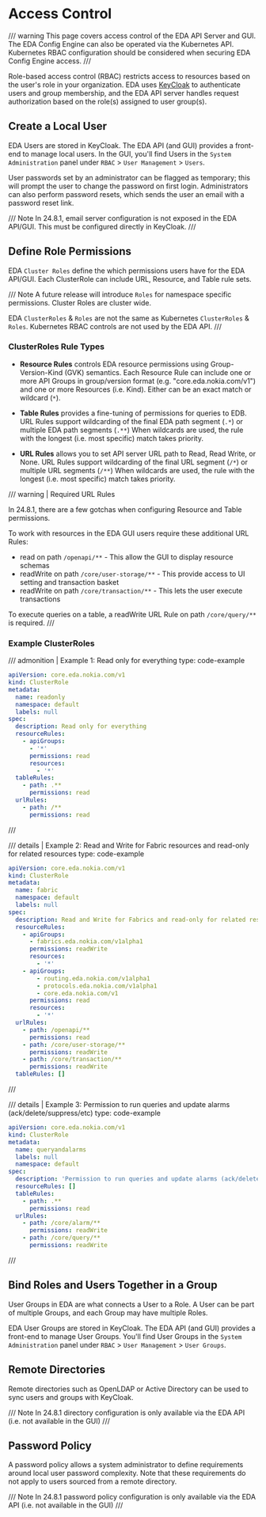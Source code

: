 # Access Control

/// warning
This page covers access control of the EDA API Server and GUI.
The EDA Config Engine can also be operated via the Kubernetes API. Kubernetes RBAC configuration should be considered when securing EDA Config Engine access.
///

Role-based access control (RBAC) restricts access to resources based on the user's role in your organization.
EDA uses [KeyCloak](https://www.keycloak.org/) to authenticate users and group membership, and the EDA API server handles request authorization based on the role(s) assigned to user group(s).

## Create a Local User

EDA Users are stored in KeyCloak. The EDA API (and GUI) provides a front-end to manage local users. In the GUI, you'll find Users in the `System Administration` panel under `RBAC` > `User Management` > `Users`.

User passwords set by an administrator can be flagged as temporary; this will prompt the user to change the password on first login. Administrators can also perform password resets, which sends the user an email with a password reset link.

/// Note
In 24.8.1, email server configuration is not exposed in the EDA API/GUI. This must be configured directly in KeyCloak.
///

## Define Role Permissions

EDA `Cluster Roles` define the which permissions users have for the EDA API/GUI. Each ClusterRole can include URL, Resource, and Table rule sets.

/// Note
A future release will introduce `Roles` for namespace specific permissions. Cluster Roles are cluster wide.

EDA `ClusterRoles` & `Roles` are not the same as Kubernetes `ClusterRoles` & `Roles`. Kubernetes RBAC controls are not used by the EDA API.
///

### ClusterRoles Rule Types

* **Resource Rules** controls EDA resource permissions using Group-Version-Kind (GVK) semantics.
Each Resource Rule can include one or more API Groups in group/version format (e.g. "core.eda.nokia.com/v1") and one or more Resources (i.e. Kind). Either can be an exact match or wildcard (`*`).

* **Table Rules** provides a fine-tuning of permissions for queries to EDB.
URL Rules support wildcarding of the final EDA path segment (`.*`) or multiple EDA path segments (`.**`)
When wildcards are used, the rule with the longest (i.e. most specific) match takes priority.

* **URL Rules** allows you to set API server URL path to Read, Read Write, or None.
URL Rules support wildcarding of the final URL segment (`/*`) or multiple URL segments (`/**`)
When wildcards are used, the rule with the longest (i.e. most specific) match takes priority.

/// warning | Required URL Rules

In 24.8.1, there are a few gotchas when configuring Resource and Table permissions.

To work with resources in the EDA GUI users require these additional URL Rules:

* read on path `/openapi/**` - This allow the GUI to display resource schemas
* readWrite on path `/core/user-storage/**` - This provide access to UI setting and transaction basket
* readWrite on path `/core/transaction/**` - This lets the user execute transactions

To execute queries on a table, a readWrite URL Rule on path `/core/query/**` is required.
///

### Example ClusterRoles

/// admonition | Example 1: Read only for everything
    type: code-example

``` yaml
apiVersion: core.eda.nokia.com/v1
kind: ClusterRole
metadata:
  name: readonly
  namespace: default
  labels: null
spec:
  description: Read only for everything
  resourceRules:
    - apiGroups:
      - '*'
      permissions: read
      resources:
        - '*'
  tableRules:
    - path: .**
      permissions: read
  urlRules:
    - path: /**
      permissions: read
```

///

/// details | Example 2: Read and Write for Fabric resources and read-only for related resources
    type: code-example

``` yaml
apiVersion: core.eda.nokia.com/v1
kind: ClusterRole
metadata:
  name: fabric
  namespace: default
  labels: null
spec:
  description: Read and Write for Fabrics and read-only for related resources
  resourceRules:
    - apiGroups:
      - fabrics.eda.nokia.com/v1alpha1
      permissions: readWrite
      resources:
        - '*'
    - apiGroups:
        - routing.eda.nokia.com/v1alpha1
        - protocols.eda.nokia.com/v1alpha1
        - core.eda.nokia.com/v1
      permissions: read
      resources:
        - '*'
  urlRules:
    - path: /openapi/**
      permissions: read
    - path: /core/user-storage/**
      permissions: readWrite
    - path: /core/transaction/**
      permissions: readWrite
  tableRules: []
```

///

/// details | Example 3: Permission to run queries and update alarms (ack/delete/suppress/etc)
    type: code-example

``` yaml
apiVersion: core.eda.nokia.com/v1
kind: ClusterRole
metadata:
  name: queryandalarms
  labels: null
  namespace: default
spec:
  description: 'Permission to run queries and update alarms (ack/delete/suppress/etc)'
  resourceRules: []
  tableRules:
    - path: .**
      permissions: read
  urlRules:
    - path: /core/alarm/**
      permissions: readWrite
    - path: /core/query/**
      permissions: readWrite
```

///

## Bind Roles and Users Together in a Group

User Groups in EDA are what connects a User to a Role. A User can be part of multiple Groups, and each Group may have multiple Roles.

EDA User Groups are stored in KeyCloak. The EDA API (and GUI) provides a front-end to manage User Groups. You'll find User Groups in the `System Administration` panel under `RBAC` > `User Management` > `User Groups`.

## Remote Directories

Remote directories such as OpenLDAP or Active Directory can be used to sync users and groups with KeyCloak.

/// Note
In 24.8.1 directory configuration is only available via the EDA API (i.e. not available in the GUI)
///

## Password Policy

A password policy allows a system administrator to define requirements around local user password complexity. Note that these requirements do not apply to users sourced from a remote directory.

/// Note
In 24.8.1 password policy configuration is only available via the EDA API (i.e. not available in the GUI)
///
